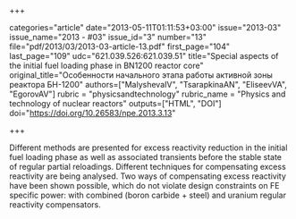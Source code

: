 +++

categories="article"
date="2013-05-11T01:11:53+03:00"
issue="2013-03"
issue_name="2013 - #03"
issue_id="3"
number="13"
file="pdf/2013/03/2013-03-article-13.pdf"
first_page="104"
last_page="109"
udc="621.039.526:621.039.51"
title="Special aspects of the initial fuel loading phase in BN1200 reactor core"
original_title="Особенности начального этапа работы активной зоны реактора БН-1200"
authors=["MalyshevaIV", "TsarapkinaAN", "EliseevVA", "EgorovAV"]
rubric = "physicsandtechnology"
rubric_name = "Physics and technology of nuclear reactors"
outputs=["HTML", "DOI"]
doi="https://doi.org/10.26583/npe.2013.3.13"

+++

Different methods are presented for excess reactivity reduction in the initial fuel loading phase as well as associated transients before the stable state of regular partial reloadings. Different techniques for compensating excess reactivity are being analysed. Two ways of compensating excess reactivity have been shown possible, which do not violate design constraints on FE specific power: with combined (boron carbide + steel) and uranium regular reactivity compensators.